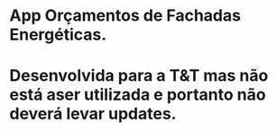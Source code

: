 # App Orçamentos de Fachadas Energéticas.
# Desenvolvida para a T&T mas não está aser utilizada e portanto não deverá levar updates.
